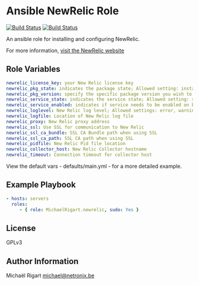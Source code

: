 Ansible NewRelic Role
=====================
[![Build Status](https://semaphoreci.com/api/v1/projects/9fff4b64-4628-47b3-9847-38d91acd5972/461758/badge.svg)](https://semaphoreci.com/michaelrigart/ansible-role-newrelic) [![Build Status](https://travis-ci.org/michaelrigart/ansible-role-newrelic.svg?branch=master)](https://travis-ci.org/michaelrigart/ansible-role-newrelic)

An ansible role for installing and configuring NewRelic.
 
For more information, [visit the NewRelic website](http://newrelic.com/)

Role Variables
--------------

```yaml
newrelic_license_key: your New Relic license key
newrelic_pkg_state: indicates the package state; Allowed setting: installed, latest
newrelic_pkg_version: specify the specific package version you wish to install. When specifying a version, the state will be forced to installed. When omitting the variable or leaving it empty it will install the package as specified by the state variable
newrelic_service_state: indicates the service state; Allowed setting: started, stopped
newrelic_service_enabled: indicates if service needs to be enabled on boot; Allowed settings: yes, no
newrelic_loglevel: New Relic log level; Allowed settings: error, warning, info, verbose, debug, verbosedebug
newrelic_logfile: Location of New Relic log file
newrelic_proxy: New Relic proxy address
newrelic_ssl: Use SSL for communication to New Relic
newrelic_ssl_ca_bundle: SSL CA Bundle path when using SSL
newrelic_ssl_ca_path: SSL CA path when using SSL
newrelic_pidfile: New Relic Pid file location
newrelic_collector_host: New Relic Collector hostname
newrelic_timeout: Connection timeout for collector host
```

View the default vars - defaults/main.yml - for a more detailed example.

Example Playbook
----------------

```yaml
- hosts: servers
  roles:
     - { role: MichaelRigart.newrelic, sudo: Yes }
```

License
-------

GPLv3

Author Information
------------------

Michaël Rigart <michael@netronix.be>